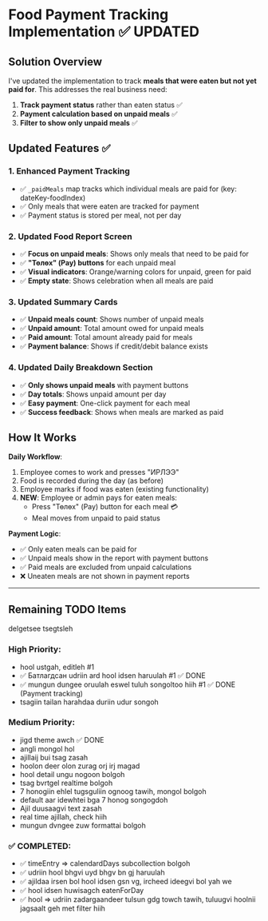 # Food Payment Tracking Implementation ✅ UPDATED

## Solution Overview

I've updated the implementation to track **meals that were eaten but not yet paid for**. This addresses the real business need:

1. **Track payment status** rather than eaten status ✅
2. **Payment calculation based on unpaid meals** ✅
3. **Filter to show only unpaid meals** ✅

## Updated Features ✅

### 1. Enhanced Payment Tracking
- ✅ `_paidMeals` map tracks which individual meals are paid for (key: dateKey-foodIndex)
- ✅ Only meals that were eaten are tracked for payment
- ✅ Payment status is stored per meal, not per day

### 2. Updated Food Report Screen
- ✅ **Focus on unpaid meals**: Shows only meals that need to be paid for
- ✅ **"Төлөх" (Pay) buttons** for each unpaid meal
- ✅ **Visual indicators**: Orange/warning colors for unpaid, green for paid
- ✅ **Empty state**: Shows celebration when all meals are paid

### 3. Updated Summary Cards
- ✅ **Unpaid meals count**: Shows number of unpaid meals
- ✅ **Unpaid amount**: Total amount owed for unpaid meals
- ✅ **Paid amount**: Total amount already paid for meals
- ✅ **Payment balance**: Shows if credit/debit balance exists

### 4. Updated Daily Breakdown Section
- ✅ **Only shows unpaid meals** with payment buttons
- ✅ **Day totals**: Shows unpaid amount per day
- ✅ **Easy payment**: One-click payment for each meal
- ✅ **Success feedback**: Shows when meals are marked as paid

## How It Works

**Daily Workflow**:
1. Employee comes to work and presses "ИРЛЭЭ"
2. Food is recorded during the day (as before)
3. Employee marks if food was eaten (existing functionality)
4. **NEW**: Employee or admin pays for eaten meals:
   - Press "Төлөх" (Pay) button for each meal 💳
   - Meal moves from unpaid to paid status

**Payment Logic**:
- ✅ Only eaten meals can be paid for
- ✅ Unpaid meals show in the report with payment buttons
- ✅ Paid meals are excluded from unpaid calculations
- ❌ Uneaten meals are not shown in payment reports

---

## Remaining TODO Items
delgetsee tsegtsleh

### High Priority:
- hool ustgah, editleh  #1
- ✅ Батлагдсан udriin ard hool idsen haruulah #1 ✅ DONE
- ✅ mungun dungee oruulah eswel tuluh songoltoo hiih #1 ✅ DONE (Payment tracking)
- tsagiin tailan harahdaa duriin udur songoh

### Medium Priority:
- jigd theme awch ✅ DONE
- angli mongol hol
- ajillaij bui tsag zasah
- hoolon deer olon zurag orj irj magad
- hool detail ungu nogoon bolgoh
- tsag bvrtgel realtime bolgoh
- 7 honogiin ehlel tugsguliin ognoog tawih, mongol bolgoh
- default aar idewhtei bga 7 honog songogdoh
- Ajil duusaagvi text zasah
- real time ajillah, check hiih
- mungun dvngee zuw formattai bolgoh

### ✅ COMPLETED:
- ✅ timeEntry => calendardDays subcollection bolgoh
- ✅ udriin hool bhgvi uyd bhgv bn gj haruulah  
- ✅ ajildaa irsen bol hool idsen gsn vg, ircheed ideegvi bol yah we
- ✅ hool idsen huwisagch eatenForDay
- ✅ hool => udriin zadargaandeer tulsun gdg towch tawih, tuluugvi hoolnii jagsaalt geh met filter hiih
